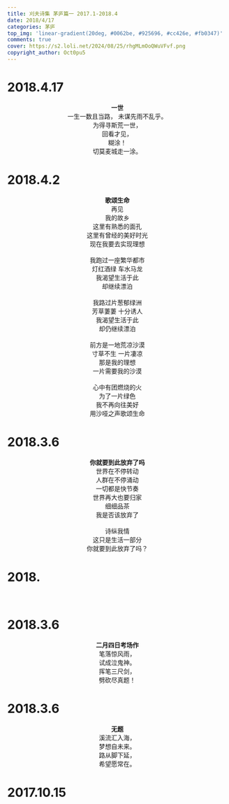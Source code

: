 ```yaml
---
title: 刈夫诗集 茅庐篇一 2017.1-2018.4
date: 2018/4/17
categories: 茅庐
top_img: 'linear-gradient(20deg, #0062be, #925696, #cc426e, #fb0347)'
comments: true
cover: https://s2.loli.net/2024/08/25/rhgMLmOoQWuVFvf.png
copyright_author: Oct0pu5
---
```


<h1>2018.4.17</h1>
<center>
<b>一世</b><br>
一生一数且当路，
未谋先雨不乱乎。<br>
为得寻斯荒一世，<br>
回看才见，<br>
糊涂！<br>
切莫麦城走一涂。<br>
</center>

<h1>2018.4.2</h1>
<center>
<b>歌颂生命</b><br>
再见<br>
我的故乡<br>
这里有熟悉的面孔<br>
这里有曾经的美好时光<br>
现在我要去实现理想<br>
<br>
我跑过一座繁华都市<br>
灯红酒绿 车水马龙<br>
我渴望生活于此<br>
却继续漂泊<br>
<br>
我路过片葱郁绿洲<br>
芳草萋萋 十分诱人<br>
我渴望生活于此<br>
却仍继续漂泊<br>
<br>
前方是一地荒凉沙漠<br>
寸草不生 一片凄凉<br>
那是我的理想<br>
一片需要我的沙漠<br>
<br>
心中有团燃烧的火<br>
为了一片绿色<br>
我不再向往美好<br>
用沙哑之声歌颂生命<br>
</center>

<h1>2018.3.6</h1>
<center>
<b>你就要到此放弃了吗</b><br>
世界在不停转动<br>
人群在不停涌动<br>
一切都是快节奏<br>
世界再大也要归家<br>
细细品茶 <br>
我是否该放弃了<br>
<br>
诗纵我情<br>
这只是生活一部分<br>
你就要到此放弃了吗？<br>
</center>

<h1>2018.</h1>
<center>
<b></b><br>

</center>

<h1>2018.3.6</h1>
<center>
<b>二月四日考场作</b><br>
笔落惊风雨，<br>
试成泣鬼神。<br>
挥笔三尺剑，<br>
劈砍尽真题！<br>
</center>

<h1>2018.3.6</h1>
<center>
<b>无题</b><br>
溪流汇入海，<br>
梦想自未来。<br>
路从脚下延，<br>
希望愿常在。<br>
</center>

<h1>2017.10.15</h1>
<center>
<b></b><br>

</center>